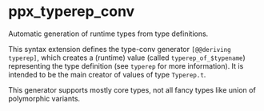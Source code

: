 ppx_typerep_conv
================

Automatic generation of runtime types from type definitions.

This syntax extension defines the type-conv generator `[@@deriving typerep]`, which
creates a (runtime) value (called `typerep_of_$typename`) representing the type definition
(see `typerep` for more information). It is intended to be the main creator of values of
type `Typerep.t`.

This generator supports mostly core types, not all fancy types like union of polymorphic
variants.
